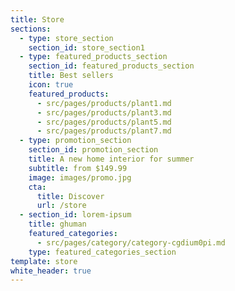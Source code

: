```yaml
---
title: Store
sections:
  - type: store_section
    section_id: store_section1
  - type: featured_products_section
    section_id: featured_products_section
    title: Best sellers
    icon: true
    featured_products:
      - src/pages/products/plant1.md
      - src/pages/products/plant3.md
      - src/pages/products/plant5.md
      - src/pages/products/plant7.md
  - type: promotion_section
    section_id: promotion_section
    title: A new home interior for summer
    subtitle: from $149.99
    image: images/promo.jpg
    cta:
      title: Discover
      url: /store
  - section_id: lorem-ipsum
    title: ghuman
    featured_categories:
      - src/pages/category/category-cgdium0pi.md
    type: featured_categories_section
template: store
white_header: true
---
```

